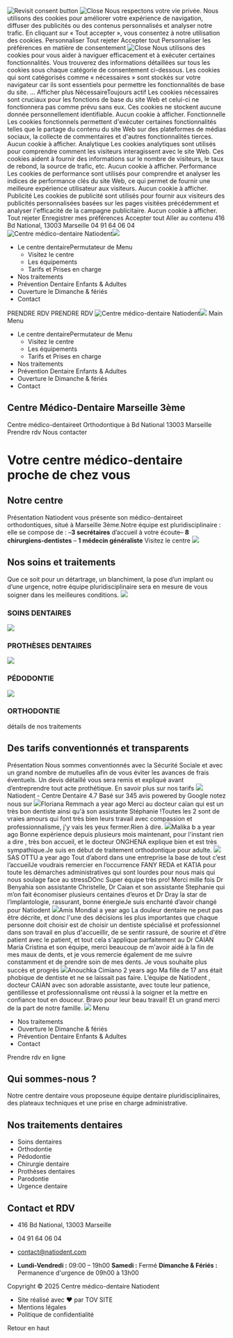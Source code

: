 ![Revisit consent button](https://natiodent.com/wp-content/plugins/cookie-law-info/lite/frontend/images/revisit.svg)
![Close](https://natiodent.com/wp-content/plugins/cookie-law-info/lite/frontend/images/close.svg)
Nous respectons votre vie privée.
Nous utilisons des cookies pour améliorer votre expérience de navigation, diffuser des publicités ou des contenus personnalisés et analyser notre trafic. En cliquant sur « Tout accepter », vous consentez à notre utilisation des cookies.
Personnaliser Tout rejeter Accepter tout
Personnaliser les préférences en matière de consentement ![Close](https://natiodent.com/wp-content/plugins/cookie-law-info/lite/frontend/images/close.svg)
Nous utilisons des cookies pour vous aider à naviguer efficacement et à exécuter certaines fonctionnalités. Vous trouverez des informations détaillées sur tous les cookies sous chaque catégorie de consentement ci-dessous.
Les cookies qui sont catégorisés comme « nécessaires » sont stockés sur votre navigateur car ils sont essentiels pour permettre les fonctionnalités de base du site. ... Afficher plus
NécessaireToujours actif
Les cookies nécessaires sont cruciaux pour les fonctions de base du site Web et celui-ci ne fonctionnera pas comme prévu sans eux. Ces cookies ne stockent aucune donnée personnellement identifiable.
Aucun cookie à afficher.
Fonctionnelle
Les cookies fonctionnels permettent d'exécuter certaines fonctionnalités telles que le partage du contenu du site Web sur des plateformes de médias sociaux, la collecte de commentaires et d'autres fonctionnalités tierces.
Aucun cookie à afficher.
Analytique
Les cookies analytiques sont utilisés pour comprendre comment les visiteurs interagissent avec le site Web. Ces cookies aident à fournir des informations sur le nombre de visiteurs, le taux de rebond, la source de trafic, etc.
Aucun cookie à afficher.
Performance
Les cookies de performance sont utilisés pour comprendre et analyser les indices de performance clés du site Web, ce qui permet de fournir une meilleure expérience utilisateur aux visiteurs.
Aucun cookie à afficher.
Publicité
Les cookies de publicité sont utilisés pour fournir aux visiteurs des publicités personnalisées basées sur les pages visitées précédemment et analyser l'efficacité de la campagne publicitaire.
Aucun cookie à afficher.
Tout rejeter  Enregistrer mes préférences  Accepter tout 
Aller au contenu
416 Bd National, 13003 Marseille
04 91 64 06 04
![Centre médico-dentaire Natiodent](https://natiodent.com/wp-content/uploads/2023/05/Logo-PNG-1.png)![](https://natiodent.com/wp-content/uploads/2023/05/Logo-PNG.png)
  * Le centre dentairePermutateur de Menu
    * Visitez le centre
    * Les équipements
    * Tarifs et Prises en charge
  * Nos traitements
  * Prévention Dentaire Enfants & Adultes
  * Ouverture le Dimanche & fériés
  * Contact


PRENDRE RDV
PRENDRE RDV
![Centre médico-dentaire Natiodent](https://natiodent.com/wp-content/uploads/2023/05/Logo-PNG-1.png)![](https://natiodent.com/wp-content/uploads/2023/05/Logo-PNG.png)
Main Menu
  * Le centre dentairePermutateur de Menu
    * Visitez le centre
    * Les équipements
    * Tarifs et Prises en charge
  * Nos traitements
  * Prévention Dentaire Enfants & Adultes
  * Ouverture le Dimanche & fériés
  * Contact


## Centre Médico-Dentaire Marseille 3ème
Centre médico-dentaireet Orthodontique à Bd National 13003 Marseille
Prendre rdv
Nous contacter
# Votre centre médico-dentaire proche de chez vous
## Notre centre
Présentation
Natiodent vous présente son médico-dentaireet orthodontiques, situé à Marseille 3ème.Notre équipe est pluridisciplinaire : elle se compose de : –**3 secrétaires** d’accueil à votre écoute– **8 chirurgiens-dentistes** – **1 médecin généraliste**
Visitez le centre
![](https://natiodent.com/wp-content/uploads/2023/05/IMG_5400-1024x768.webp)
## Nos soins et traitements
Que ce soit pour un détartrage, un blanchiment, la pose d’un implant ou d’une urgence, notre équipe pluridisciplinaire sera en mesure de vous soigner dans les meilleures conditions. 
![](https://natiodent.com/wp-content/uploads/2023/05/pedodontie.svg)
### SOINS DENTAIRES
![](https://natiodent.com/wp-content/uploads/2023/05/prothese_dentaires.svg)
### PROTHÈSES DENTAIRES
![](https://natiodent.com/wp-content/uploads/2023/05/pedodontie-1.svg)
### PÉDODONTIE
![](https://natiodent.com/wp-content/uploads/2023/05/orthodontie.svg)
### ORTHODONTIE
détails de nos traitements 
## Des tarifs conventionnés et transparents
Présentation
Nous sommes conventionnés avec la Sécurité Sociale et avec un grand nombre de mutuelles afin de vous éviter les avances de frais éventuels.
Un devis détaillé vous sera remis et expliqué avant d’entreprendre tout acte prothétique.
En savoir plus sur nos tarifs
![](https://natiodent.com/wp-content/uploads/2023/05/prise_en_charge-1024x512.jpg)
Natiodent - Centre Dentaire
4.7
Basé sur 345 avis
powered by Google
notez nous sur
![](https://natiodent.com/wp-content/uploads/2023/05/ChIJzU7S_iDByRIRPgkYNA-uoiU_3848e45ba04fa09067a628e40e1c7590.jpg)Floriana Remmach
a year ago
Merci au docteur caïan qui est un très bon dentiste ainsi qu'à son assistante Stéphanie !Toutes les 2 sont de vraies amours qui font très bien leurs travail avec compassion et professionnalisme, j'y vais les yeux fermer.Rien à dire.
![](https://natiodent.com/wp-content/uploads/2023/05/ChIJzU7S_iDByRIRPgkYNA-uoiU_efc17b75f588cfdcb78a98fd53cc4973.jpg)Malika b
a year ago
Bonne expérience depuis plusieurs mois maintenant, pour l'instant rien a dire , très bon accueil, et le docteur ONGHENA explique bien et est très sympathique.Je suis en début de traitement orthodontique pour adulte.
![](https://natiodent.com/wp-content/uploads/2023/05/ChIJzU7S_iDByRIRPgkYNA-uoiU_f95e0c519c7b12cd768e96b75d0a30f6.jpg)SAS OTTU
a year ago
Tout d’abord dans une entreprise la base de tout c’est l’accueilJe voudrais remercier en l’occurrence FANY REDA et KATIA pour toute les démarches administratives qui sont lourdes pour nous mais qui nous soulage face au stressDOnc Super équipe très pro! Merci mille fois Dr Benyahia son assistante Christelle, Dr Caian et son assistante Stephanie qui m’on fait économiser plusieurs centaines d’euros et Dr Dray la star de l’implantologie, rassurant, bonne énergieJe suis enchanté d’avoir changé pour Natiodent
![](https://natiodent.com/wp-content/uploads/2023/05/ChIJzU7S_iDByRIRPgkYNA-uoiU_9c6dc1de66d7d092675b3e846b027943.jpg)Amis Mondial
a year ago
La douleur dentaire ne peut pas être décrite, et donc l'une des décisions les plus importantes que chaque personne doit choisir est de choisir un dentiste spécialisé et professionnel dans son travail en plus d'accueillir, de se sentir rassuré, de sourire et d'être patient avec le patient, et tout cela s'applique parfaitement au Dr CAIAN Maria Cristina et son équipe, merci beaucoup de m'avoir aidé à la fin de mes maux de dents, et je vous remercie également de me suivre constamment et de prendre soin de mes dents. Je vous souhaite plus succès et progrès
![](https://natiodent.com/wp-content/uploads/2023/05/ChIJzU7S_iDByRIRPgkYNA-uoiU_c34f4dbff9d2eaa919fc1c5dabb83d7e.jpg)Anouchka Cimiano
2 years ago
Ma fille de 17 ans était phobique de dentiste et ne se laissait pas faire. L’équipe de Natiodent , docteur CAIAN avec son adorable assistante, avec toute leur patience, gentillesse et professionnalisme ont réussi à la soigner et la mettre en confiance tout en douceur. Bravo pour leur beau travail! Et un grand merci de la part de notre famille.
![](https://natiodent.com/wp-content/uploads/2023/05/Logo-PNG-1.png)
Menu
  * Nos traitements
  * Ouverture le Dimanche & fériés
  * Prévention Dentaire Enfants & Adultes
  * Contact


Prendre rdv en ligne
## Qui sommes-nous ?
Notre centre dentaire vous proposeune équipe dentaire pluridisciplinaires, des plateaux techniques et une prise en charge administrative.
## Nos traitements dentaires
  * Soins dentaires
  * Orthodontie
  * Pédodontie
  * Chirurgie dentaire
  * Prothèses dentaires
  * Parodontie
  * Urgence dentaire


## Contact et RDV
  * 416 Bd National, 13003 Marseille
  * 04 91 64 06 04
  * contact@natiodent.com


  * **Lundi-Vendredi :** 09:00 – 19h00 **Samedi :** Fermé **Dimanche & Fériés :** Permanence d'urgence de 09h00 à 13h00


Copyright © 2025 Centre médico-dentaire Natiodent
  * Site réalisé avec ❤️ par TOV SITE
  * Mentions légales
  * Politique de confidentialité 


Retour en haut
